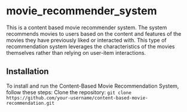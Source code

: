 # movie_recommender_system ##
This is a content based movie recommender system. The system recommends movies to users based on the content and features of the movies they have previously liked or interacted with. This type of recommendation system leverages the characteristics of the movies themselves rather than relying on user-item interactions.

## Installation

To install and run the Content-Based Movie Recommendation System, follow these steps:
Clone the repository:
`git clone https://github.com/your-username/content-based-movie-recommendation.git`
